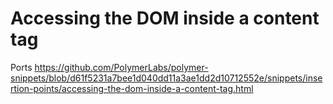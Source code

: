 # Accessing the DOM inside a content tag

Ports https://github.com/PolymerLabs/polymer-snippets/blob/d61f5231a7bee1d040dd11a3ae1dd2d10712552e/snippets/insertion-points/accessing-the-dom-inside-a-content-tag.html